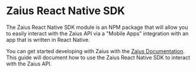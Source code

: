# Zaius React Native SDK

The Zaius React Native SDK module is an NPM package that will allow you to easily interact with the Zaius API via a "Mobile Apps" integration with an app that is written in React Native.

You can get started developing with Zaius with the [Zaius Documentation](https://developer.zaius.com/core-concepts/). This guide will document how to use the Zaius React Native SDK to interact with the Zaius API.

